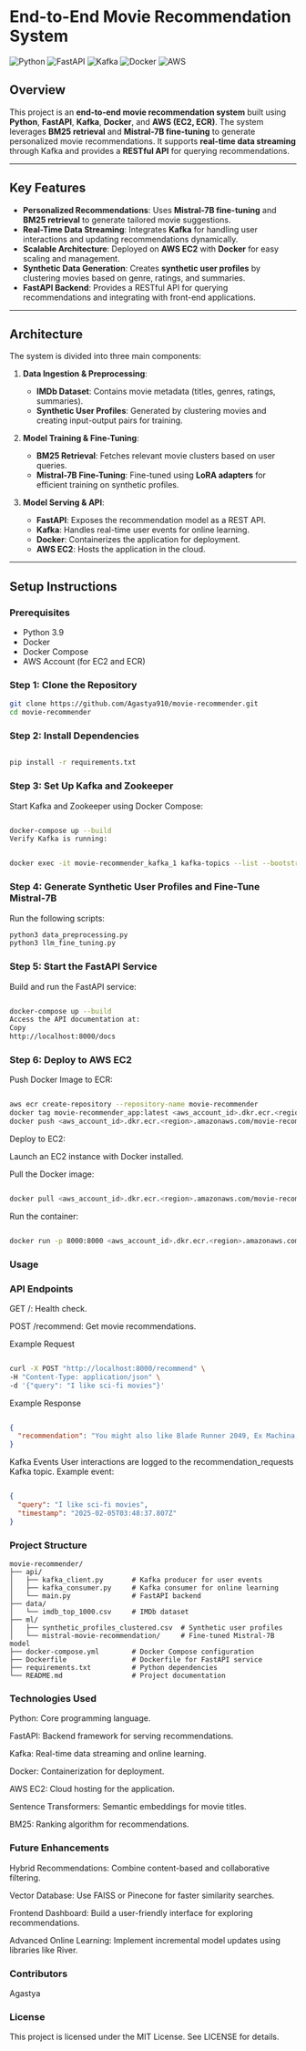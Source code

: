 # End-to-End Movie Recommendation System

![Python](https://img.shields.io/badge/Python-3.9-blue)
![FastAPI](https://img.shields.io/badge/FastAPI-0.85.0-green)
![Kafka](https://img.shields.io/badge/Kafka-3.2.0-orange)
![Docker](https://img.shields.io/badge/Docker-20.10.12-blue)
![AWS](https://img.shields.io/badge/AWS-EC2%2C%20ECR-yellow)

## Overview

This project is an **end-to-end movie recommendation system** built using **Python**, **FastAPI**, **Kafka**, **Docker**, and **AWS (EC2, ECR)**. The system leverages **BM25 retrieval** and **Mistral-7B fine-tuning** to generate personalized movie recommendations. It supports **real-time data streaming** through Kafka and provides a **RESTful API** for querying recommendations.

---

## Key Features

- **Personalized Recommendations**: Uses **Mistral-7B fine-tuning** and **BM25 retrieval** to generate tailored movie suggestions.
- **Real-Time Data Streaming**: Integrates **Kafka** for handling user interactions and updating recommendations dynamically.
- **Scalable Architecture**: Deployed on **AWS EC2** with **Docker** for easy scaling and management.
- **Synthetic Data Generation**: Creates **synthetic user profiles** by clustering movies based on genre, ratings, and summaries.
- **FastAPI Backend**: Provides a RESTful API for querying recommendations and integrating with front-end applications.

---

## Architecture

The system is divided into three main components:

1. **Data Ingestion & Preprocessing**:
   - **IMDb Dataset**: Contains movie metadata (titles, genres, ratings, summaries).
   - **Synthetic User Profiles**: Generated by clustering movies and creating input-output pairs for training.

2. **Model Training & Fine-Tuning**:
   - **BM25 Retrieval**: Fetches relevant movie clusters based on user queries.
   - **Mistral-7B Fine-Tuning**: Fine-tuned using **LoRA adapters** for efficient training on synthetic profiles.

3. **Model Serving & API**:
   - **FastAPI**: Exposes the recommendation model as a REST API.
   - **Kafka**: Handles real-time user events for online learning.
   - **Docker**: Containerizes the application for deployment.
   - **AWS EC2**: Hosts the application in the cloud.

---

## Setup Instructions

### Prerequisites

- Python 3.9
- Docker
- Docker Compose
- AWS Account (for EC2 and ECR)

### Step 1: Clone the Repository

```bash
git clone https://github.com/Agastya910/movie-recommender.git
cd movie-recommender
```

### Step 2: Install Dependencies
```bash

pip install -r requirements.txt
```

### Step 3: Set Up Kafka and Zookeeper
Start Kafka and Zookeeper using Docker Compose:

```bash

docker-compose up --build
Verify Kafka is running:
```
```bash

docker exec -it movie-recommender_kafka_1 kafka-topics --list --bootstrap-server localhost:9092
```

### Step 4: Generate Synthetic User Profiles and Fine-Tune Mistral-7B
Run the following scripts:
```bash
python3 data_preprocessing.py
python3 llm_fine_tuning.py
```

### Step 5: Start the FastAPI Service
Build and run the FastAPI service:

```bash

docker-compose up --build
Access the API documentation at:
Copy
http://localhost:8000/docs
```

### Step 6: Deploy to AWS EC2
Push Docker Image to ECR:

```bash

aws ecr create-repository --repository-name movie-recommender
docker tag movie-recommender_app:latest <aws_account_id>.dkr.ecr.<region>.amazonaws.com/movie-recommender:latest
docker push <aws_account_id>.dkr.ecr.<region>.amazonaws.com/movie-recommender:latest
```
Deploy to EC2:

Launch an EC2 instance with Docker installed.

Pull the Docker image:

```bash

docker pull <aws_account_id>.dkr.ecr.<region>.amazonaws.com/movie-recommender:latest
```
Run the container:

```bash

docker run -p 8000:8000 <aws_account_id>.dkr.ecr.<region>.amazonaws.com/movie-recommender:latest

```
### Usage

### API Endpoints

GET /: Health check.

POST /recommend: Get movie recommendations.

Example Request
```bash

curl -X POST "http://localhost:8000/recommend" \
-H "Content-Type: application/json" \
-d '{"query": "I like sci-fi movies"}'
```
Example Response
```json

{
  "recommendation": "You might also like Blade Runner 2049, Ex Machina, and Arrival."
}
```
Kafka Events
User interactions are logged to the recommendation_requests Kafka topic. Example event:

```json

{
  "query": "I like sci-fi movies",
  "timestamp": "2025-02-05T03:48:37.807Z"
}
```
### Project Structure
```
movie-recommender/
├── api/
│   ├── kafka_client.py       # Kafka producer for user events
│   ├── kafka_consumer.py     # Kafka consumer for online learning
│   └── main.py               # FastAPI backend
├── data/
│   └── imdb_top_1000.csv     # IMDb dataset
├── ml/
│   ├── synthetic_profiles_clustered.csv  # Synthetic user profiles
│   └── mistral-movie-recommendation/     # Fine-tuned Mistral-7B model
├── docker-compose.yml        # Docker Compose configuration
├── Dockerfile                # Dockerfile for FastAPI service
├── requirements.txt          # Python dependencies
└── README.md                 # Project documentation
```

### Technologies Used
Python: Core programming language.

FastAPI: Backend framework for serving recommendations.

Kafka: Real-time data streaming and online learning.

Docker: Containerization for deployment.

AWS EC2: Cloud hosting for the application.

Sentence Transformers: Semantic embeddings for movie titles.

BM25: Ranking algorithm for recommendations.

### Future Enhancements
Hybrid Recommendations: Combine content-based and collaborative filtering.

Vector Database: Use FAISS or Pinecone for faster similarity searches.

Frontend Dashboard: Build a user-friendly interface for exploring recommendations.

Advanced Online Learning: Implement incremental model updates using libraries like River.

### Contributors
Agastya

### License
This project is licensed under the MIT License. See LICENSE for details.


